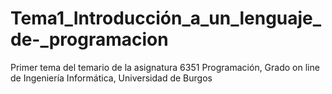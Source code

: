 # Tema1_Introducción_a_un_lenguaje_de-_programacion
Primer tema del temario de la asignatura 6351 Programación, Grado on line de Ingeniería Informática, Universidad de Burgos 


